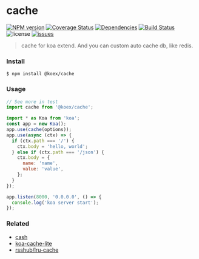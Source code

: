 # cache

[![NPM version](https://img.shields.io/npm/v/@koex/koa-cache-hits.svg?style=flat)](https://www.npmjs.com/package/@koex/koa-cache-hits)
[![Coverage Status](https://img.shields.io/coveralls/koex/koa-cache-hits.svg?style=flat)](https://coveralls.io/r/koex/koa-cache-hits)
[![Dependencies](https://david-dm.org/@koex/koa-cache-hits/status.svg)](https://david-dm.org/@koex/koa-cache-hits)
[![Build Status](https://travis-ci.com/koex/koa-cache-hits.svg?branch=master)](https://travis-ci.com/koex/koa-cache-hits)
![license](https://img.shields.io/github/license/koex/koa-cache-hits.svg)
[![issues](https://img.shields.io/github/issues/koex/koa-cache-hits.svg)](https://github.com/koex/koa-cache-hits/issues)

> cache for koa extend. And you can custom auto cache db, like redis.

### Install

```
$ npm install @koex/cache
```

### Usage

```javascript
// See more in test
import cache from '@koex/cache';

import * as Koa from 'koa';
const app = new Koa();
app.use(cache(options));
app.use(async (ctx) => {
  if (ctx.path === '/') {
    ctx.body = 'hello, world';
  } else if (ctx.path === '/json') {
    ctx.body = {
      name: 'name',
      value: 'value',
    };
  }
});

app.listen(8000, '0.0.0.0', () => {
  console.log('koa server start');
});
```

### Related
* [cash](https://github.com/koajs/cash)
* [koa-cache-lite](https://github.com/mkozjak/koa-cache-lite)
* [rsshub/lru-cache](https://github.com/DIYgod/RSSHub/blob/master/middleware/lru-cache.js)
